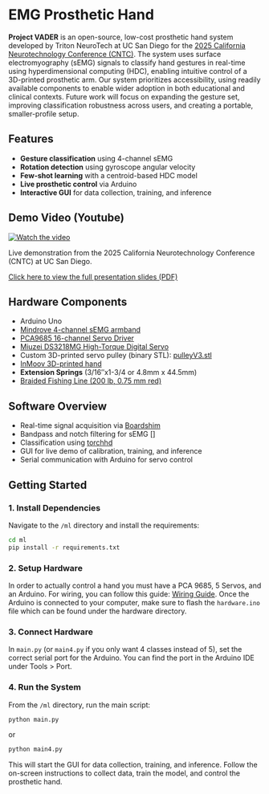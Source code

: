 # EMG Prosthetic Hand

**Project VADER** is an open-source, low-cost prosthetic hand system developed by Triton NeuroTech at UC San Diego for the [2025 California Neurotechnology Conference (CNTC)](https://caneurotech.vercel.app). The system uses surface electromyography (sEMG) signals to classify hand gestures in real-time using hyperdimensional computing (HDC), enabling intuitive control of a 3D-printed prosthetic arm. Our system prioritizes accessibility, using readily available components to enable wider adoption in both educational and clinical contexts. Future work will focus on expanding the gesture set, improving classification robustness across users, and creating a portable, smaller-profile setup.

## Features

- **Gesture classification** using 4-channel sEMG
- **Rotation detection** using gyroscope angular velocity
- **Few-shot learning** with a centroid-based HDC model
- **Live prosthetic control** via Arduino
- **Interactive GUI** for data collection, training, and inference


## Demo Video (Youtube)

[![Watch the video](https://img.youtube.com/vi/IQsXgWLdUmY/0.jpg)](https://www.youtube.com/watch?v=IQsXgWLdUmY)

Live demonstration from the 2025 California Neurotechnology Conference (CNTC) at UC San Diego.

[Click here to view the full presentation slides (PDF)](docs/TNT%20BCI%20Comp%20CNTC%202025.pdf)


## Hardware Components

- Arduino Uno
- [Mindrove 4-channel sEMG armband](https://mindrove.com/armband/?srsltid=AfmBOopWQQx64mu99t9k1P3LsEALoqYTAx9bPntEyNLhS9PTzZek5lZo)
- [PCA9685 16-channel Servo Driver](https://www.adafruit.com/product/815)  
- [Miuzei DS3218MG High-Torque Digital Servo](https://www.amazon.com/Miuzei-Torque-Digital-Waterproof-Control/dp/B07HNTKSZT)
- Custom 3D-printed servo pulley (binary STL): [pulleyV3.stl](hardware/pulleyV3.stl)
- [InMoov 3D-printed hand](https://inmoov.fr/hand-i2)
- **Extension Springs** (3/16″x1-3/4 or 4.8mm x 44.5mm)
- [Braided Fishing Line (200 lb, 0.75 mm red)](https://www.amazon.com/dp/B0791DC7C8?ref=ppx_yo2ov_dt_b_fed_asin_title&th=1)  


## Software Overview

- Real-time signal acquisition via [Boardshim](https://docs.mindrove.com/main/index.html)
- Bandpass and notch filtering for sEMG []
- Classification using [torchhd](https://github.com/hyperdimensional-computing/torchhd)
- GUI for live demo of calibration, training, and inference
- Serial communication with Arduino for servo control

## Getting Started

### 1. Install Dependencies

Navigate to the `/ml` directory and install the requirements:

```bash
cd ml
pip install -r requirements.txt
```
### 2. Setup Hardware
In order to actually control a hand you must have a PCA 9685, 5 Servos, and an Arduino. For wiring, you can follow this guide: [Wiring Guide](https://www.instructables.com/Mastering-Servo-Control-With-PCA9685-and-Arduino/). Once the Arduino is connected to your computer, make sure to flash the `hardware.ino` file which can be found under the hardware directory.

### 3. Connect Hardware
In `main.py` (or `main4.py` if you only want 4 classes instead of 5), set the correct serial port for the Arduino. You can find the port in the Arduino IDE under Tools > Port.

### 4. Run the System
From the `/ml` directory, run the main script:

```bash
python main.py
```
or

```bash
python main4.py
```
This will start the GUI for data collection, training, and inference. Follow the on-screen instructions to collect data, train the model, and control the prosthetic hand.
